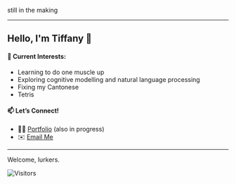 still in the making

---

## Hello, I'm Tiffany 💃 
#### 🚀 **Current Interests**: 
  - Learning to do one muscle up
  - Exploring cognitive modelling and natural language processing
  - Fixing my Cantonese
  - Tetris

#### 📫 **Let’s Connect!** 
- 🙅‍♀️ [Portfolio](https://tetr.io/) (also in progress)  <!---🌐-->
- ✉️ [Email Me](mailto:tiffanymchu@gmail.com)

---

Welcome, lurkers.

![Visitors](https://api.visitorbadge.io/api/visitors?path=https%3A%2F%2Fgithub.com%2Ftiffchu%2Ftiffchu%2Fedit%2Fmain%2FREADME.md&label=visitors&countColor=%23263759)
